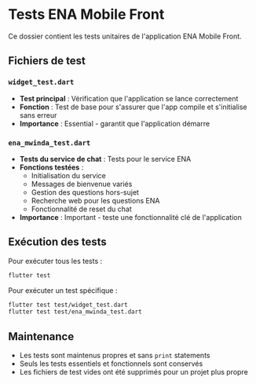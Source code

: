 # Tests ENA Mobile Front

Ce dossier contient les tests unitaires de l'application ENA Mobile Front.

## Fichiers de test

### `widget_test.dart`
- **Test principal** : Vérification que l'application se lance correctement
- **Fonction** : Test de base pour s'assurer que l'app compile et s'initialise sans erreur
- **Importance** : Essential - garantit que l'application démarre

### `ena_mwinda_test.dart`
- **Tests du service de chat** : Tests pour le service ENA
- **Fonctions testées** :
  - Initialisation du service
  - Messages de bienvenue variés
  - Gestion des questions hors-sujet
  - Recherche web pour les questions ENA
  - Fonctionnalité de reset du chat
- **Importance** : Important - teste une fonctionnalité clé de l'application

## Exécution des tests

Pour exécuter tous les tests :
```bash
flutter test
```

Pour exécuter un test spécifique :
```bash
flutter test test/widget_test.dart
flutter test test/ena_mwinda_test.dart
```

## Maintenance

- Les tests sont maintenus propres et sans `print` statements
- Seuls les tests essentiels et fonctionnels sont conservés
- Les fichiers de test vides ont été supprimés pour un projet plus propre
